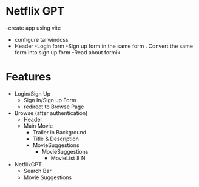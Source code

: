 # Netflix GPT
-create app using vite
- configure tailwindcss
- Header
-Login form
-Sign up form in the same form . Convert the same form into sign up form
-Read about formik

# Features
- Login/Sign Up
    - Sign In/Sign up Form
    - redirect to Browse Page
- Browse (after authentication)
    - Header
    - Main Movie
        - Trailer in Background
        - Title & Description
        - MovieSuggestions
            - MovieSuggestions
                - MovieList 8 N
- NetflixGPT
    - Search Bar
    - Movie Suggestions

